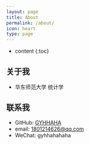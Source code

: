 ```yaml
---
layout: page
title: About
permalink: /about/
icon: heart
type: page
---
```


* content
{:toc}

## 关于我

* 华东师范大学 统计学

## 联系我

* GitHub: [GYHHAHA](https://github.com/GYHHAHA)
* email: 1801214626@qq.com
* WeChat: gyhhahahaha